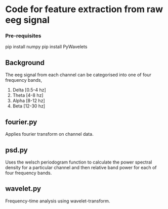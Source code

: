 # Code for feature extraction from raw eeg signal

### Pre-requisites
pip install numpy
pip install PyWavelets

## Background
The eeg signal from each channel can be categorised into one of four frequency bands,
1. Delta [0.5-4 hz]
2. Theta [4-8 hz]
3. Alpha [8-12 hz]
4. Beta [12-30 hz]

## fourier.py
Applies fourier transform on channel data.

## psd.py
Uses the welsch periodogram function to calculate the power spectral density for a particular channel and then relative band power for each of four frequency bands.

## wavelet.py
Frequency-time analysis using wavelet-transform.




